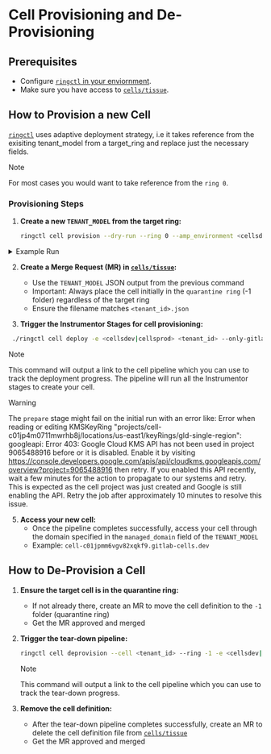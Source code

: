 # Cell Provisioning and De-Provisioning

## Prerequisites

- Configure [`ringctl` in your enviornment](https://gitlab.com/gitlab-com/gl-infra/ringctl#preparing-your-environment).
- Make sure you have access to [`cells/tissue`](https://ops.gitlab.net/gitlab-com/gl-infra/cells/tissue/).

## How to Provision a new Cell

[`ringctl`](https://gitlab.com/gitlab-com/gl-infra/ringctl) uses adaptive deployment strategy, i.e it takes reference from the exisiting tenant_model from a target_ring and replace just the necessary fields.

> [!note]
> For most cases you would want to take reference from the `ring 0`.

### Provisioning Steps

1. **Create a new `TENANT_MODEL` from the target ring:**

   ```bash
   ringctl cell provision --dry-run --ring 0 --amp_environment <cellsdev|cellsprod> --cell_id <cell_id>
   ```

  <details>
  <summary> Example Run </summary>

  ```bash
  ringctl cell provision --dry-run --ring 0 --amp_environment cellsdev --cell_id 134
  ```

  ```bash
  [DRY-RUN] CreateCommit - action: create - path: rings/cellsdev/-1/c01jpmm6vgv82xqkf9.json
  {
    "$schema": "https://gitlab-com.gitlab.io/gl-infra/gitlab-dedicated/tenant-model-schema/v1.62.0/tenant-model.json",
    "amp_gcp_project_id": "amp-b6f1",
    "audit_logging": false,
    "aws_account_id": "211125640907",
    "backup_region": "eu-west1",
    "byod": {
      "instance": "staging.gitlab.com"
    },
    "cells": {
      "cell_id": 134
    },
    "cloud_provider": "gcp",
    "cloudflare_waf": {
      "enabled": true,
      "migration_stage": "COMPLETE",
      "proxied": "NOT_PROXIED"
    },
    "dns_aws_account_id": "211125640907",
    "external_smtp_parameters": {
      "authentication": "login",
      "domain": "mg.staging.gitlab.com",
      "from": "gitlab@mg.gitlab.com",
      "host": "smtp.mailgun.org",
      "pool": true,
      "port": 2525,
      "reply": "noreply@staging.gitlab.com",
      "starttls": true,
      "tls": false,
      "username": "postmaster@mg.staging.gitlab.com"
    },
    "gcp_oidc_audience": "//iam.googleapis.com/projects/1002415312824/locations/global/workloadIdentityPools/gitlab-pool-oidc-amp-1290/providers/gitlab-jwt-amp-1290",
    "gcp_onboarding_state_region": "us-east1",
    "gcp_project_id": "cell-c01jpmm6vgv82xqkf9",
    "gitlab_version": "17.7.0",
    "instrumentor_version": "v16.620.1",
    "internal_reference": "cell-c01jpmm6vgv82xqkf9",
    "managed_domain": "cell-c01jpmm6vgv82xqkf9.gitlab-cells.dev",
    "perform_qa": true,
    "prerelease_version": "17.10.202503180906-6a387d336a7.c1c3e017782",
    "primary_region": "us-east1",
    "reference_architecture": "ra3k_v3",
    "reference_architecture_overlays": [],
    "sandbox_account": false,
    "service_account_impersonation_members": [],
    "site_regions": [
      "us-east1"
    ],
    "tenant_id": "c01jpmm6vgv82xqkf9",
    "use_gar_for_prerelease_image": true
  }
  ```

  </details>

2. **Create a Merge Request (MR) in [`cells/tissue`](https://ops.gitlab.net/gitlab-com/gl-infra/cells/tissue/):**
   - Use the `TENANT_MODEL` JSON output from the previous command
   - Important: Always place the cell initially in the `quarantine ring` (-1 folder) regardless of the target ring
   - Ensure the filename matches `<tenant_id>.json`

4. **Trigger the Instrumentor Stages for cell provisioning:**

  ```bash
   ./ringctl cell deploy -e <cellsdev|cellsprod> <tenant_id> --only-gitlab-upgrade=false
   ```

  > [!note]
  > This command will output a link to the cell pipeline which you can use to track the deployment progress.
  > The pipeline will run all the Instrumentor stages to create your cell.

  > [!warning]
  > The `prepare` stage might fail on the initial run with an error like:
  > Error when reading or editing KMSKeyRing "projects/cell-c01jp4m0711mwrhb8j/locations/us-east1/keyRings/gld-single-region": googleapi: Error 403: Google Cloud KMS API has not been used in project 9065488916 before or it is disabled. Enable it by visiting <https://console.developers.google.com/apis/api/cloudkms.googleapis.com/overview?project=9065488916> then retry. If you enabled this API recently, wait a few minutes for the action to propagate to our systems and retry.
  > This is expected as the cell project was just created and Google is still enabling the API.
  > Retry the job after approximately 10 minutes to resolve this issue.

5. **Access your new cell:**
   - Once the pipeline completes successfully, access your cell through the domain specified in the `managed_domain` field of the `TENANT_MODEL`
   - Example: `cell-c01jpmm6vgv82xqkf9.gitlab-cells.dev`

## How to De-Provision a Cell

1. **Ensure the target cell is in the quarantine ring:**
   - If not already there, create an MR to move the cell definition to the `-1` folder (quarantine ring)
   - Get the MR approved and merged

2. **Trigger the tear-down pipeline:**

   ```bash
   ringctl cell deprovision --cell <tenant_id> --ring -1 -e <cellsdev|cellsprod>
   ```

   > [!note]
   > This command will output a link to the cell pipeline which you can use to track the tear-down progress.

3. **Remove the cell definition:**
   - After the tear-down pipeline completes successfully, create an MR to delete the cell definition file from [`cells/tissue`](https://ops.gitlab.net/gitlab-com/gl-infra/cells/tissue/)
   - Get the MR approved and merged
